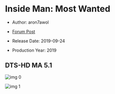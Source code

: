 # Inside Man: Most Wanted

* Author: aron7awol

* [Forum Post](https://www.avsforum.com/threads/bass-eq-for-filtered-movies.2995212/post-58736172)

* Release Date: 2019-09-24
* Production Year: 2019

## DTS-HD MA 5.1

![img 0](https://i.imgur.com/Bd99eu4.jpg)

![img 1](https://i.imgur.com/PjRz0uJ.png)

